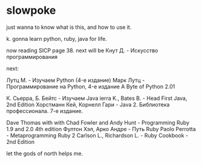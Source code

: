 # slowpoke
just wanna to know what is this, and how to use it. 

k. gonna learn python, ruby, java for life.

now reading SICP page 38.
next will be Кнут Д. - Искусство программирования 

next:

Лутц М. - Изучаем Python (4-е издание)
Марк Лутц - Программирование на Python, 4-е издание
A Byte of Python 2.01

К. Сьерра, Б. Бейтс - Изучаем Java
ierra K., Bates B. - Head First Java, 2nd Edition
Хорстманн Кей, Корнелл Гари - Java 2. Библиотека профессионала. 7-е издание.

Dave Thomas with with Chad Fowler and Andy Hunt - Programming Ruby 1.9 and 2.0 4th edition
Фултон Хэл, Арко Андре - Путь Ruby
Paolo Perrotta - Metaprogramming Ruby 2
Carlson L., Richardson L. - Ruby Cookbook - 2nd Edition


let the gods of north helps me.
